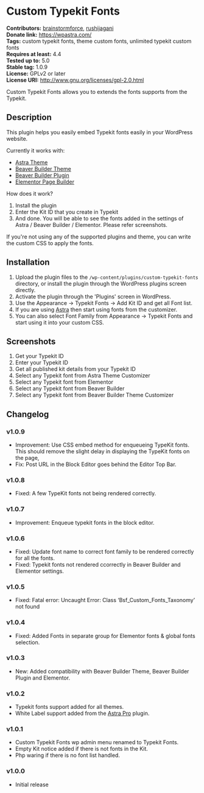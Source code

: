 # Custom Typekit Fonts #
**Contributors:** [brainstormforce](https://profiles.wordpress.org/brainstormforce), [rushijagani](https://profiles.wordpress.org/rushijagani)  
**Donate link:** https://wpastra.com/  
**Tags:** custom typekit fonts, theme custom fonts, unlimited typekit custom fonts  
**Requires at least:** 4.4  
**Tested up to:** 5.0  
**Stable tag:** 1.0.9  
**License:** GPLv2 or later  
**License URI:** http://www.gnu.org/licenses/gpl-2.0.html  

Custom Typekit Fonts allows you to extends the fonts supports from the Typekit.

## Description ##

This plugin helps you easily embed Typekit fonts easily in your WordPress website.

Currently it works with:

* <a href="https://wpastra.com/?utm_source=wp-repo&utm_campaign=custom-typekit-fonts&utm_medium=description">Astra Theme</a>
* <a href="https://www.wpbeaverbuilder.com/?fla=713">Beaver Builder Theme</a>
* <a href="https://www.wpbeaverbuilder.com/?fla=713">Beaver Builder Plugin</a>
* <a href="https://elementor.com/?ref=1352">Elementor Page Builder</a>

How does it work?

1. Install the plugin
2. Enter the Kit ID that you create in Typekit
3. And done. You will be able to see the fonts added in the settings of Astra / Beaver Builder / Elementor. Please refer screenshots.

If you're not using any of the supported plugins and theme, you can write the custom CSS to apply the fonts.

## Installation ##

1. Upload the plugin files to the `/wp-content/plugins/custom-typekit-fonts` directory, or install the plugin through the WordPress plugins screen directly.
2. Activate the plugin through the 'Plugins' screen in WordPress.
3. Use the Appearance -> Typekit Fonts -> Add Kit ID and get all Font list.
4. If you are using [Astra](https://wpastra.com) then start using fonts from the customizer.
5. You can also select Font Family from Appearance -> Typekit Fonts and start using it into your custom CSS.

## Screenshots ##

1. Get your Typekit ID
2. Enter your Typekit ID 
3. Get all published kit details from your Typekit ID
4. Select any Typekit font from Astra Theme Customizer
5. Select any Typekit font from Elementor
6. Select any Typekit font from Beaver Builder
7. Select any Typekit font from Beaver Builder Theme Customizer

## Changelog ##

### v1.0.9 ###
- Improvement: Use CSS embed method for enqueueing TypeKit fonts. This should remove the slight delay in displaying the TypeKit fonts on the page,
- Fix: Post URL in the Block Editor goes behind the Editor Top Bar.

### v1.0.8 ###
- Fixed: A few TypeKit fonts not being rendered correctly.

### v1.0.7 ###
- Improvement: Enqueue typekit fonts in the block editor.

### v1.0.6 ###
- Fixed: Update font name to correct font family to be rendered correctly for all the fonts.
- Fixed: Typekit fonts not rendered ccorrectly in Beaver Builder and Elementor settings.

### v1.0.5 ###
- Fixed: Fatal error: Uncaught Error: Class ‘Bsf_Custom_Fonts_Taxonomy’ not found

### v1.0.4 ###
- Fixed: Added Fonts in separate group for Elementor fonts & global fonts selection.

### v1.0.3 ###
- New: Added compatibility with Beaver Builder Theme, Beaver Builder Plugin and Elementor.

### v1.0.2 ###
- Typekit fonts support added for all themes.
- White Label support added from the [Astra Pro](https://wpastra.com/pro/) plugin.

### v1.0.1 ###
- Custom Typekit Fonts wp admin menu renamed to Typekit Fonts.
- Empty Kit notice added if there is not fonts in the Kit.
- Php waring if there is no font list handled.

### v1.0.0 ###
- Initial release